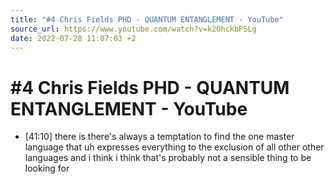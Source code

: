 ```yaml
---
title: "#4 Chris Fields PHD - QUANTUM ENTANGLEMENT - YouTube"
source_url: https://www.youtube.com/watch?v=k2OhckbPSLg
date: 2022-07-28 11:07:03 +2
---
```


# #4 Chris Fields PHD - QUANTUM ENTANGLEMENT - YouTube

- [41:10] there is there's always a temptation to find the one master language that uh expresses everything to the exclusion of all other other languages and i think i think that's probably not a sensible thing to be looking for
